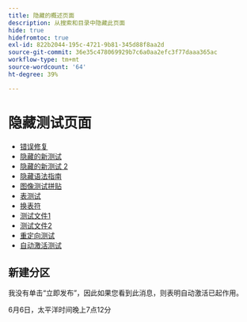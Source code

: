 ```yaml
---
title: 隐藏的概述页面
description: 从搜索和目录中隐藏此页面
hide: true
hidefromtoc: true
exl-id: 822b2044-195c-4721-9b81-345d88f8aa2d
source-git-commit: 36e35c478069929b7c6a0aa2efc3f77daaa365ac
workflow-type: tm+mt
source-wordcount: '64'
ht-degree: 39%

---
```


# 隐藏测试页面

+ [错误修复](hidden/bug-fixes.md)
+ [隐藏的新测试](hidden-new-test.md)
+ [隐藏的新测试 2](hidden-new-test-2.md)
+ [隐藏语法指南](hidden/syntax-style-guide.md)
+ [图像测试拼贴](hidden/test-page.md)
+ [表测试](hidden/tables.md)
+ [换表符](hidden/table-breaks.md)
+ [测试文件1](hidden/note-test.md)
+ [测试文件2](hidden-test.md)
+ [重定向测试](hidden/test-redirection.md)
+ [自动激活测试](hidden/autoactivate.md)

## 新建分区

我没有单击“立即发布”，因此如果您看到此消息，则表明自动激活已起作用。

6月6日，太平洋时间晚上7点12分
